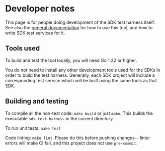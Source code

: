 # Developer notes

This page is for people doing development of the SDK test harness itself. See also the [general documentation](./docs/index.md) for how to use this tool, and how to write SDK test services for it.

## Tools used

To build and test the tool locally, you will need Go 1.22 or higher.

You do not need to install any other development tools used for the SDKs in order to build the test harness. Generally, each SDK project will include a corresponding test service which will be built using the same tools as that SDK.

## Building and testing

To compile all the non-test code: `make build` or just `make`. This builds the executable `sdk-test-harness` in the current directory.

To run unit tests: `make test`

Code linting: `make lint`. Please do this before pushing changes-- linter errors will make CI fail, and this project does not use `pre-commit`.
